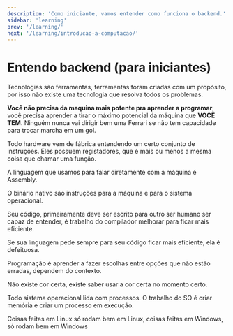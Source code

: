 ```yaml
---
description: 'Como iniciante, vamos entender como funciona o backend.'
sidebar: 'learning'
prev: '/learning/'
next: '/learning/introducao-a-computacao/'
---
```


# Entendo backend (para iniciantes)

Tecnologias são ferramentas, ferramentas foram criadas com um propósito, por isso não existe uma tecnologia que resolva todos os problemas.

**Você não precisa da maquina mais potente pra aprender a programar**, você precisa aprender a tirar o máximo potencial da máquina que **VOCÊ TEM**. Ninguém nunca vai dirigir bem uma Ferrari se não tem capacidade para trocar marcha em um gol.

Todo hardware vem de fábrica entendendo um certo conjunto de instruções. Eles possuem registadores, que é mais ou menos a mesma coisa que chamar uma função.

A linguagem que usamos para falar diretamente com a máquina é Assembly.

O binário nativo são instruções para a máquina e para o sistema operacional.

Seu código, primeiramente deve ser escrito para outro ser humano ser capaz de entender, é trabalho do compilador melhorar para ficar mais eficiente.

Se sua linguagem pede sempre para seu código ficar mais eficiente, ela é defeituosa.

Programação é aprender a fazer escolhas entre opções que não estão erradas, dependem do contexto.

Não existe cor certa, existe saber usar a cor certa no momento certo.

Todo sistema operacional lida com processos. O trabalho do SO é criar memória e criar um processo em execução.

Coisas feitas em Linux só rodam bem em Linux, coisas feitas em Windows, só rodam bem em Windows
